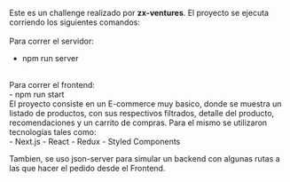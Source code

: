 Este es un challenge realizado por <strong>zx-ventures</strong>. 
El proyecto se ejecuta corriendo los siguientes comandos:
<br><br>
Para correr el servidor: 
<br>
- npm run server
<br>
Para correr el frontend: 
<br> 
- npm run start
<br>
El proyecto consiste en un E-commerce muy basico, donde se muestra un listado de productos, con sus respectivos filtrados,
detalle del producto, recomendaciones y un carrito de compras. Para el mismo se utilizaron tecnologías tales como:
<br>
- Next.js
- React
- Redux
- Styled Components

Tambien, se uso json-server para simular un backend con algunas rutas a las que hacer el pedido desde el Frontend.
